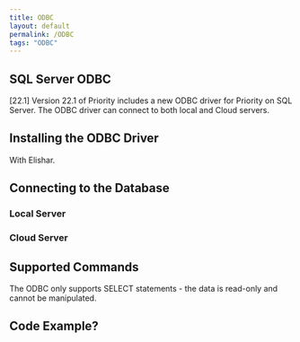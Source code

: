 ```yaml
---
title: ODBC
layout: default
permalink: /ODBC
tags: "ODBC"
---
```


<style type="text/css">
    
    ul {
        list-style-type: disc;
    }

    #main_content_wrap {
        font-size: 120%;
        width: 60%;
    }

</style>



## SQL Server ODBC

[22.1]
Version 22.1 of Priority includes a new ODBC driver for Priority on SQL Server. The ODBC driver can connect to both local and Cloud servers.

## Installing the ODBC Driver

With Elishar.

## Connecting to the Database

### Local Server


### Cloud Server


## Supported Commands

The ODBC only supports SELECT statements - the data is read-only and cannot be manipulated.


## Code Example?
